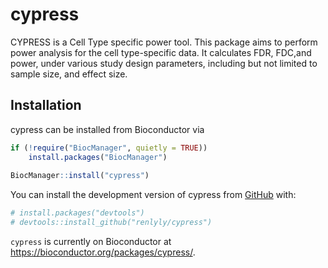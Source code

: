 # cypress

<!-- badges: start -->
<!-- badges: end -->
CYPRESS is a Cell Type specific power tool. This package aims to 
  perform power analysis for the cell type-specific data. It calculates FDR, 
  FDC,and power, under various study design parameters, including but not
  limited to sample size, and effect size.  

## Installation

cypress can be installed from Bioconductor via
``` r
if (!require("BiocManager", quietly = TRUE))
    install.packages("BiocManager")
 
BiocManager::install("cypress")

```


You can install the development version of cypress from [GitHub](https://github.com/) with:

``` r
# install.packages("devtools")
# devtools::install_github("renlyly/cypress")

```

``cypress`` is currently on Bioconductor at https://bioconductor.org/packages/cypress/.
